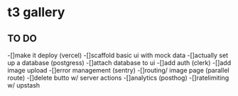 # t3 gallery

## TO DO

-[]make it deploy (vercel)
-[]scaffold basic ui with mock data
-[]actually set up a database (postgress)
-[]attach database to ui
-[]add auth (clerk)
-[]add image upload
-[]error management (sentry)
-[]routing/ image page (parallel route)
-[]delete butto w/ server actions
-[]analytics (posthog)
-[]ratelimiting w/ upstash
